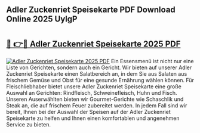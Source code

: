 ## Adler Zuckenriet Speisekarte PDF Download Online 2025 UylgP

# <h2><a href="http://gcd27v.nevu.top/?p=Adler+Zuckenriet+Speisekarte">🔗 👉🔴 Adler Zuckenriet Speisekarte 2025 PDF</a></h2>

[![Adler Zuckenriet Speisekarte 2025 PDF](https://i.imgur.com/dBaPXMq.png)](http://gcd27v.nevu.top/?p=Adler+Zuckenriet+Speisekarte)
Ein Essensmenü ist nicht nur eine Liste von Gerichten, sondern auch ein Gericht. Wir bieten auf unserer Adler Zuckenriet Speisekarte einen Salatbereich an, in dem Sie aus Salaten aus frischem Gemüse und Obst für eine gesunde Ernährung wählen können. Für Fleischliebhaber bietet unsere Adler Zuckenriet Speisekarte eine große Auswahl an Gerichten: Rindfleisch, Schweinefleisch, Huhn und Fisch. Unseren Auserwählten bieten wir Gourmet-Gerichte wie Schaschlik und Steak an, die auf frischem Feuer zubereitet werden. In jedem Fall sind wir bereit, Ihnen bei der Auswahl der Speisen auf der Adler Zuckenriet Speisekarte zu helfen und Ihnen einen komfortablen und angenehmen Service zu bieten.
